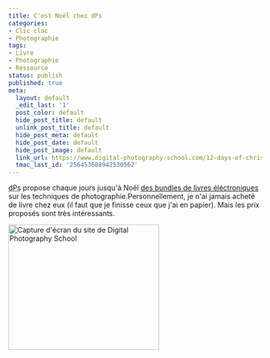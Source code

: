 ```yaml
---
title: C'est Noël chez dPs
categories:
- Clic clac
- Photographie
tags:
- Livre
- Photographie
- Ressource
status: publish
published: true
meta:
  layout: default
  _edit_last: '1'
  post_color: default
  hide_post_title: default
  unlink_post_title: default
  hide_post_meta: default
  hide_post_date: default
  hide_post_image: default
  link_url: https://www.digital-photography-school.com/12-days-of-christmas
  tmac_last_id: '256453688942530562'
---
```

<abbr title="Digital Photography School">dPs</abbr> propose chaque jours jusqu'à Noël <a href="https://www.digital-photography-school.com/12-days-of-christmas">des bundles de livres éléctroniques</a> sur les techniques de photographie.<!--more-->Personnellement, je n'ai jamais acheté de livre chez eux (il faut que je finisse ceux que j'ai en papier). Mais les prix proposés sont très intéressants.

<a href="https://dlgjp9x71cipk.cloudfront.net/2011/12/12-days-of-Christmas.png"><img class="size-full wp-image-4633 alignnone" style="border-style: initial; border-color: initial;" title="12-days-of-Christmas" src="https://dlgjp9x71cipk.cloudfront.net/2011/12/12-days-of-Christmas.png" alt="Capture d'écran du site de Digital Photography School" width="300" height="250" /></a>
